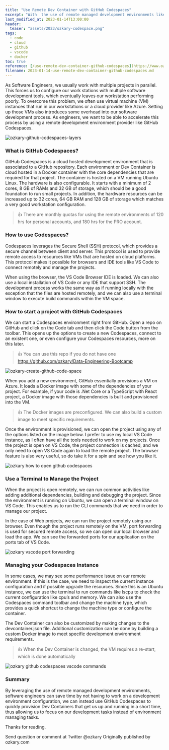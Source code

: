 ```yaml
---
title: "Use Remote Dev Container with GitHub Codespaces"
excerpt: "With  the use of remote managed development environments like GitHub Codespaces, Developers can focus on coding instead of managing VMs..."
last_modified_at: 2023-01-14T13:00:00
header:
  teaser: "assets/2023/ozkary-codespace.png"
tags: 
  - code  
  - cloud
  - github
  - vscode
  - docker
toc: true
reference: [/use-remote-dev-container-github-codespaces](https://www.ozkary.com/2023/01/use-remote-dev-container-github-codespaces.html)
filename: 2023-01-14-use-remote-dev-container-github-codespaces.md
---
```

As Software Engineers, we usually work with multiple projects in parallel. This forces us to configure our work stations with multiple software development tools, which eventually leaves our workstation performing poorly. To overcome this problem, we often use virtual machine (VM) instances that run in our workstations or a cloud provider like Azure. Setting up those VMs also introduces some overhead into our software development process. As engineers, we want to be able to accelerate this process by using a remote development environment provider like GitHub Codespaces.

![ozkary-github-codespaces-layers](../assets/2023/ozkary-codespace.png "GitHub Codespaces layers")

### What is GitHub Codespaces?

GitHub Codespaces is a cloud hosted development environment that is associated to a GitHub repository. Each environment or Dev Container is cloud hosted in a Docker container with the core dependencies that are required for that project. The container is hosted on a VM running Ubuntu Linux. The hardware is also configurable. It starts with a minimum of 2 cores, 8 GB of RAMs and 32 GB of storage, which should be a good foundation to run small projects. In addition, the hardware resources can be increased up to 32 cores, 64 GB RAM and 128 GB of storage which matches a very good workstation configuration.


> 👍 There are monthly quotas for using the remote environments of 120 hrs for personal accounts, and 180 hrs for the PRO account.


### How to use Codespaces?

Codespaces leverages the Secure Shell (SSH) protocol, which provides a secure channel between client and server.  This protocol is used to provide remote access to resources like VMs that are hosted on cloud platforms. This protocol makes it possible for browsers and IDE tools like VS Code to connect remotely and manage the projects.

When using the browser, the VS Code Browser IDE is loaded. We can also use a local installation of VS Code or any IDE that support SSH. The development process works the same way as if running locally with the exception that the files are hosted remotely, and we can also use a terminal window to execute build commands within the VM space.

### How to start a project with GitHub Codespaces

We can start a Codespaces environment right from GitHub. Open a repo on GitHub and click on the Code tab and then click the Code button from the toolbar. This opens up the options to create a new Codespaces, connect to an existent one, or even configure your Codespaces resources, more on this later. 

> 👍 You can use this repo if you do not have one https://github.com/ozkary/Data-Engineering-Bootcamp

![ozkary-create-github-code-space](../assets/2023/ozkary-codespace-create.png "ozkary create github code space")


When you add a new environment, GitHub essentially provisions a VM on Azure. It loads a Docker image with some of the dependencies of your project. For example, if your code is .Net Core or a TypeScript with React project, a Docker image with those dependencies is built and provisioned into the VM.


> 👍 The Docker images are preconfigured. We can also build a custom image to meet specific requirements.


Once the environment is provisioned, we can open the project using any of the options listed on the image below. I prefer to use my local VS Code instance, as I often have all the tools needed to work on my projects. Once the project is open on VS Code, the project connection is cached, and we only need to open VS Code again to load the remote project. The browser feature is also very useful, so do take it for a spin and see how you like it.

![ozkary how to open github codespaces](../assets/2023/ozkary-codespace-open.png "ozkary how to open github codespaces")

### Use a Terminal to Manage the Project

When the project is open remotely, we can run common activities like adding additional dependencies, building and debugging the project. Since the environment is running on Ubuntu, we can open a terminal window on VS Code. This enables us to run the CLI commands that we need in order to manage our project. 

In the case of Web projects, we can run the project remotely using our browser. Even though the project runs remotely on the VM, port forwarding is used for secured remote access, so we can open our local browser and load the app. We can see the forwarded ports for our application on the ports tab of VS Code.

![ozkary vscode port forwarding](../assets/2023/ozkary-codespace-port-forward.png "ozkary vscode port forwarding")

### Managing your Codespaces Instance

In some cases, we may see some performance issue on our remote environment. If this is the case, we need to inspect the current instance configuration and if possible upgrade the resources. Since this is an Ubuntu instance, we can use the terminal to run commands like lscpu to check the current configuration like cpu’s and memory. We can also use the Codespaces command toolbar and change the machine type, which provides a quick shortcut to change the machine type or configure the container. 


The Dev Container can also be customized by making changes to the devcontainer.json file. Additional customization can be done by building a custom Docker image to meet specific development environment requirements.


> 👍 When the Dev Container is changed, the VM requires a re-start, which is done automatically

![ozkary github codespaces vscode commands](../assets/2023/ozkary-codespace-port-forward.png "ozkary github codespaces vscode commands")

### Summary

By leveraging the use of remote managed development environments, software engineers can save time by not having to work on a development environment configuration, we can instead use GitHub Codespaces to quickly provision Dev Containers that get us up and running in a short time, thus allowing us to focus on our development tasks instead of environment managing tasks.


Thanks for reading.


Send question or comment at Twitter @ozkary
Originally published by ozkary.com